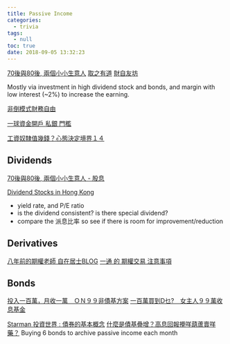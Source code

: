 ```yaml
---
title: Passive Income
categories:
  - trivia
tags:
  - null
toc: true
date: 2018-09-05 13:32:23
---
```


[70後與80後, 兩個小小生意人](http://hk70s.blogspot.com/)
[取之有道](http://cpleung826.blogspot.com/)
[財自友坊](http://finfreefdgroup.blogspot.com/)

Mostly via investment in high dividend stock and bonds, and margin with low interest (~2%) to increase the earning.

[非倒模式財務自由](http://hk70s.blogspot.com/2016/10/blog-post_19.html)

[一球資金開戶 私銀 門檻](http://hk70s.blogspot.com/2016/08/blog-post_9.html)

[工資奴隸值幾錢？心態決定境界１４](http://hk70s.blogspot.com/2017/01/blog-post_17.html)

## Dividends

[70後與80後, 兩個小小生意人 - 股息](http://hk70s.blogspot.com/search/label/dividend) 

[Dividend Stocks in Hong Kong](https://www.dividendyields.org/country/hong-kong/)
- yield rate, and P/E ratio
- is the dividend consistent? is there special dividend?
- compare the 派息比率 so see if there is room for improvement/reduction

## Derivatives

[八年前的期權老師 自在居士BLOG](http://hk70s.blogspot.com/2014/12/blog_30.html)
[一通 的 期權交易 注意事項](http://hk70s.blogspot.com/2015/08/blog-post_12.html)

## Bonds

[投入一百萬，月收一萬　ＯＮ９９非債基方案](http://hk70s.blogspot.com/2017/01/blog-post_14.html)
[一百萬買到D乜?　女主人９９萬收息基金](http://hk70s.blogspot.com/2018/01/d.html)

[Starman 投資世界 : 債券的基本概念](http://starnman84.blogspot.com/search/label/債券的基本概念)
[什麼是債基疊增？高息回報攪咩葫蘆賣咩藥？](http://hk70s.blogspot.com/2016/12/blog-post_29.html)
Buying 6 bonds to archive passive income each month
